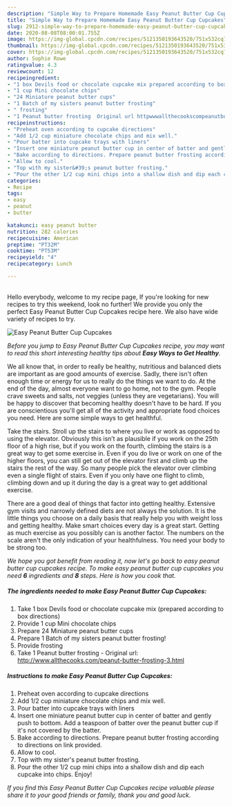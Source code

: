 ```yaml
---
description: "Simple Way to Prepare Homemade Easy Peanut Butter Cup Cupcakes"
title: "Simple Way to Prepare Homemade Easy Peanut Butter Cup Cupcakes"
slug: 2912-simple-way-to-prepare-homemade-easy-peanut-butter-cup-cupcakes
date: 2020-08-08T08:00:01.755Z
image: https://img-global.cpcdn.com/recipes/5121350193643520/751x532cq70/easy-peanut-butter-cup-cupcakes-recipe-main-photo.jpg
thumbnail: https://img-global.cpcdn.com/recipes/5121350193643520/751x532cq70/easy-peanut-butter-cup-cupcakes-recipe-main-photo.jpg
cover: https://img-global.cpcdn.com/recipes/5121350193643520/751x532cq70/easy-peanut-butter-cup-cupcakes-recipe-main-photo.jpg
author: Sophie Rowe
ratingvalue: 4.3
reviewcount: 12
recipeingredient:
- "1 box Devils food or chocolate cupcake mix prepared according to box directions"
- "1 cup Mini chocolate chips"
- "24 Miniature peanut butter cups"
- "1 Batch of my sisters peanut butter frosting"
- " frosting"
- "1 Peanut butter frosting  Original url httpwwwallthecookscompeanutbutterfrosting3html"
recipeinstructions:
- "Preheat oven according to cupcake directions"
- "Add 1/2 cup miniature chocolate chips and mix well."
- "Pour batter into cupcake trays with liners"
- "Insert one miniature peanut butter cup in center of batter and gently push to bottom. Add a teaspoon of batter over the peanut butter cup if it&#39;s not covered by the batter."
- "Bake according to directions. Prepare peanut butter frosting according to directions on link provided."
- "Allow to cool."
- "Top with my sister&#39;s peanut butter frosting."
- "Pour the other 1/2 cup mini chips into a shallow dish and dip each cupcake into chips. Enjoy!"
categories:
- Recipe
tags:
- easy
- peanut
- butter

katakunci: easy peanut butter 
nutrition: 282 calories
recipecuisine: American
preptime: "PT32M"
cooktime: "PT53M"
recipeyield: "4"
recipecategory: Lunch

---
```

<br>
Hello everybody, welcome to my recipe page, If you're looking for new recipes to try this weekend, look no further! We provide you only the perfect Easy Peanut Butter Cup Cupcakes recipe here. We also have wide variety of recipes to try.
<br>


![Easy Peanut Butter Cup Cupcakes](https://img-global.cpcdn.com/recipes/5121350193643520/751x532cq70/easy-peanut-butter-cup-cupcakes-recipe-main-photo.jpg)

<i>Before you jump to Easy Peanut Butter Cup Cupcakes recipe, you may want to read this short interesting healthy tips about <strong>Easy Ways to Get Healthy</strong>.</i>

We all know that, in order to really be healthy, nutritious and balanced diets are important as are good amounts of exercise. Sadly, there isn't often enough time or energy for us to really do the things we want to do. At the end of the day, almost everyone want to go home, not to the gym. People crave sweets and salts, not veggies (unless they are vegetarians). You will be happy to discover that becoming healthy doesn't have to be hard. If you are conscientious you'll get all of the activity and appropriate food choices you need. Here are some simple ways to get healthful.

Take the stairs. Stroll up the stairs to where you live or work as opposed to using the elevator. Obviously this isn’t as plausible if you work on the 25th floor of a high rise, but if you work on the fourth, climbing the stairs is a great way to get some exercise in. Even if you do live or work on one of the higher floors, you can still get out of the elevator first and climb up the stairs the rest of the way. So many people pick the elevator over climbing even a single flight of stairs. Even if you only have one flight to climb, climbing down and up it during the day is a great way to get additional exercise. 

There are a good deal of things that factor into getting healthy. Extensive gym visits and narrowly defined diets are not always the solution. It is the little things you choose on a daily basis that really help you with weight loss and getting healthy. Make smart choices every day is a great start. Getting as much exercise as you possibly can is another factor. The numbers on the scale aren't the only indication of your healthfulness. You need your body to be strong too. 


<i>We hope you got benefit from reading it, now let's go back to easy peanut butter cup cupcakes recipe. To make easy peanut butter cup cupcakes you need <strong>6</strong> ingredients and <strong>8</strong> steps. Here is how you cook that.
</i>

##### The ingredients needed to make Easy Peanut Butter Cup Cupcakes:

1. Take 1 box Devils food or chocolate cupcake mix (prepared according to box directions)
1. Provide 1 cup Mini chocolate chips
1. Prepare 24 Miniature peanut butter cups
1. Prepare 1 Batch of my sisters peanut butter frosting!
1. Provide  frosting
1. Take 1 Peanut butter frosting - Original url: http://www.allthecooks.com/peanut-butter-frosting-3.html


##### Instructions to make Easy Peanut Butter Cup Cupcakes:

1. Preheat oven according to cupcake directions
1. Add 1/2 cup miniature chocolate chips and mix well.
1. Pour batter into cupcake trays with liners
1. Insert one miniature peanut butter cup in center of batter and gently push to bottom. Add a teaspoon of batter over the peanut butter cup if it&#39;s not covered by the batter.
1. Bake according to directions. Prepare peanut butter frosting according to directions on link provided.
1. Allow to cool.
1. Top with my sister&#39;s peanut butter frosting.
1. Pour the other 1/2 cup mini chips into a shallow dish and dip each cupcake into chips. Enjoy!


<i>If you find this Easy Peanut Butter Cup Cupcakes recipe valuable please share it to your good friends or family, thank you and good luck.</i>

